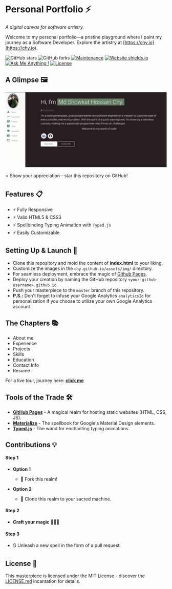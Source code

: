 # Personal Portfolio ⚡️ 
*A digital canvas for software artistry.*

Welcome to my personal portfolio—a pristine playground where I paint my journey as a Software Developer. Explore the artistry at [https://chy.io](https://chy.io).

![GitHub stars](https://img.shields.io/github/stars/showkat2203/chy.github.io) 
![GitHub forks](https://img.shields.io/github/forks/showkat2203/chy.github.io)
[![Maintenance](https://img.shields.io/badge/maintained-yes-green.svg)](https://github.com/showkat2203/chy.github.io/commits/master)
[![Website shields.io](https://img.shields.io/badge/website-up-yellow)](https://chy.github.io/)
[![Ask Me Anything !](https://img.shields.io/badge/ask%20me-linkedin-1abc9c.svg)](https://www.linkedin.com/in/sonnet-n/)
[![License](https://img.shields.io/:license-mit-blue.svg?style=flat-square)](https://badges.mit-license.org)

## A Glimpse 🖼️
<p align="center"> 
  <kbd>
    <a href="https://chy.io" target="_blank"><img src="examples/preview.gif">
  </a>
  </kbd>
</p>

:star: Show your appreciation—star this repository on GitHub!

## Features 📋
- ⚡️ Fully Responsive
- ⚡️ Valid HTML5 & CSS3
- ⚡️ Spellbinding Typing Animation with `Typed.js`
- ⚡️ Easily Customizable

## Setting Up & Launch 🚀
- Clone this repository and mold the content of <b>index.html</b> to your liking.
- Customize the images in the `chy.github.io/assets/img/` directory.
- For seamless deployment, embrace the magic of [Github Pages](https://create-react-app.dev/docs/deployment/#github-pages).
- Deploy your creation by naming the GitHub repository `<your-github-username>.github.io`.
- Push your masterpiece to the `master` branch of this repository.
- **P.S.:** Don't forget to infuse your Google Analytics `analyticsId` for personalization if you choose to utilize your own Google Analytics account.

## The Chapters 📚
- About me
- Experience
- Projects 
- Skills 
- Education
- Contact Info
- Resume

For a live tour, journey here: **[click me](https://chy.io/)**

## Tools of the Trade 🛠️
- [**GitHub Pages**](https://create-react-app.dev/docs/deployment/#github-pages) - A magical realm for hosting static websites (HTML, CSS, JS).
- [**Materialize**](https://materializecss.com/) - The spellbook for Google's Material Design elements.
- [**Typed.js**](https://mattboldt.com/demos/typed-js/) - The wand for enchanting typing animations.

## Contributions 💡
#### Step 1

- **Option 1**
    - 🍴 Fork this realm!

- **Option 2**
    - 👯 Clone this realm to your sacred machine.

#### Step 2

- **Craft your magic** 🔨🔨🔨

#### Step 3

- 🔃 Unleash a new spell in the form of a pull request.

## License 📄
This masterpiece is licensed under the MIT License - discover the [LICENSE.md](./LICENSE) incantation for details.
